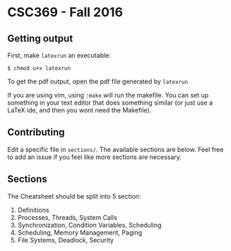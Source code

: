 # CSC369 - Fall 2016

## Getting output

First, make `latexrun` an executable:

   ```
   $ chmod u+x latexrun
   ```

To get the pdf output, open the pdf file generated by `latexrun`

If you are using vim, using `:make` will run the makefile. You can set up
something in your text editor that does something similar (or just use a LaTeX
ide, and then you wont need the Makefile).  

## Contributing

Edit a specific file in `sections/`. The available sections are below.
Feel free to add an issue if you feel like more sections are necessary.


## Sections

The Cheatsheet should be split into 5 section:
  1. Definitions
  2. Processes, Threads, System Calls
  3. Synchronization, Condition Variables, Scheduling
  4. Scheduling, Memory Management, Paging
  5. File Systems, Deadlock, Security

